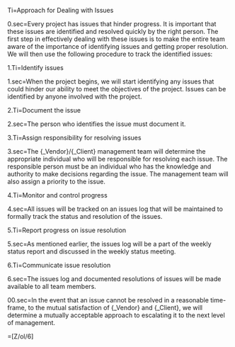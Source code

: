 Ti=Approach for Dealing with Issues

0.sec=Every project has issues that hinder progress. It is important that these issues are identified and resolved quickly by the right person. The first step in effectively dealing with these issues is to make the entire team aware of the importance of identifying issues and getting proper resolution. We will then use the following procedure to track the identified issues:

1.Ti=Identify issues

1.sec=When the project begins, we will start identifying any issues that could hinder our ability to meet the objectives of the project. Issues can be identified by anyone involved with the project.

2.Ti=Document the issue

2.sec=The person who identifies the issue must document it.

3.Ti=Assign responsibility for resolving issues

3.sec=The {_Vendor}/{_Client} management team will determine the appropriate individual who will be responsible for resolving each issue. The responsible person must be an individual who has the knowledge and authority to make decisions regarding the issue. The management team will also assign a priority to the issue.

4.Ti=Monitor and control progress

4.sec=All issues will be tracked on an issues log that will be maintained to formally track the status and resolution of the issues.

5.Ti=Report progress on issue resolution

5.sec=As mentioned earlier, the issues log will be a part of the weekly status report and discussed in the weekly status meeting.

6.Ti=Communicate issue resolution

6.sec=The issues log and documented resolutions of issues will be made available to all team members.

00.sec=In the event that an issue cannot be resolved in a reasonable time-frame, to the mutual satisfaction of {_Vendor} and {_Client}, we will determine a mutually acceptable approach to escalating it to the next level of management.

=[Z/ol/6]
